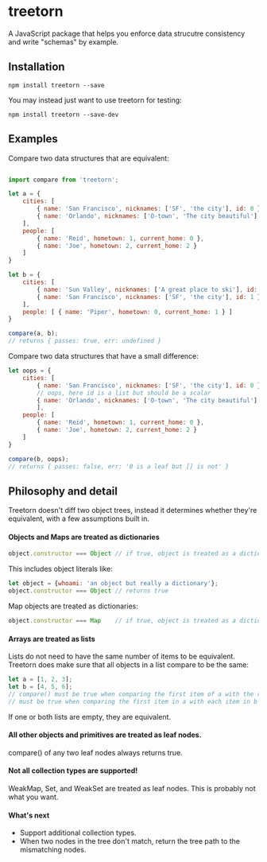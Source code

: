 # treetorn

A JavaScript package that helps you enforce data strucutre consistency and write "schemas" by example.

## Installation

```
npm install treetorn --save
```

You may instead just want to use treetorn for testing:

```
npm install treetorn --save-dev
```

## Examples

Compare two data structures that are equivalent:

```javascript

import compare from 'treetorn';

let a = {
	cities: [
		{ name: 'San Francisco', nicknames: ['SF', 'the city'], id: 0 },
		{ name: 'Orlando', nicknames: ['O-town', 'The city beautiful'], id: 1 }
	],
	people: [
		{ name: 'Reid', hometown: 1, current_home: 0 },
		{ name: 'Joe', hometown: 2, current_home: 2 }
	]
}

let b = {
	cities: [
		{ name: 'Sun Valley', nicknames: ['A great place to ski'], id: 0 },
		{ name: 'San Francisco', nicknames: ['SF', 'the city'], id: 1 }
	],
	people: [ { name: 'Piper', hometown: 0, current_home: 1 } ]
}

compare(a, b);
// returns { passes: true, err: undefined }
```

Compare two data structures that have a small difference:

```javascript
let oops = {
	cities: [
		{ name: 'San Francisco', nicknames: ['SF', 'the city'], id: 0 },
		// oops, here id is a list but should be a scalar
		{ name: 'Orlando', nicknames: ['O-town', 'The city beautiful'], id: [] }
		],
	people: [
		{ name: 'Reid', hometown: 1, current_home: 0 },
		{ name: 'Joe', hometown: 2, current_home: 2 }
	]
}

compare(b, oops);
// returns { passes: false, err: '0 is a leaf but [] is not' }
```

## Philosophy and detail
Treetorn doesn't diff two object trees, instead it determines whether they're equivalent, with a few assumptions built in.

#### Objects and Maps are treated as dictionaries
```javascript
object.constructor === Object // if true, object is treated as a dictionary
```
This includes object literals like:
```javascript
let object = {whoami: 'an object but really a dictionary'};
object.constructor === Object // returns true
```

Map objects are treated as dictionaries:
```javascript
object.constructor === Map    // if true, object is treated as a dictionary
```

#### Arrays are treated as lists
Lists do not need to have the same number of items to be equivalent. Treetorn does make sure that all objects in a list
compare to be the same:
```javascript
let a = [1, 2, 3];
let b = [4, 5, 6];
// compare() must be true when comparing the first item of a with the remaining items in a and
// must be true when comparing the first item in a with each item in b
```

If one or both lists are empty, they are equivalent.

#### All other objects and primitives are treated as leaf nodes. 
compare() of any two leaf nodes always returns true.

#### Not all collection types are supported!
WeakMap, Set, and WeakSet are treated as leaf nodes. This is probably not what you want.

#### What's next
* Support additional collection types.
* When two nodes in the tree don't match, return the tree path to the mismatching nodes.



